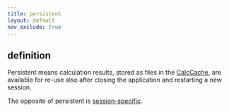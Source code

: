 ```yaml
---
title: persistent
layout: default
nav_exclude: true
---
```

## definition

Persistent means calculation results, stored as files in the
[CalcCache](CalcCache "wikilink"), are available for re-use also after
closing the application and restarting a new session.

The opposite of persistent is
[session-specific](session-specific "wikilink").